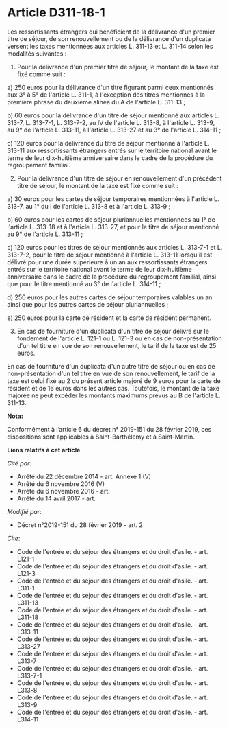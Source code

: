 # Article D311-18-1

Les ressortissants étrangers qui bénéficient de la délivrance d'un premier titre de séjour, de son renouvellement ou de la
délivrance d'un duplicata versent les taxes mentionnées aux articles L. 311-13 et L. 311-14 selon les modalités suivantes : 

1. Pour la délivrance d'un premier titre de séjour, le montant de la taxe est fixé comme suit : 

a) 250 euros pour la délivrance d'un titre figurant parmi ceux mentionnés aux 3° à 5° de l'article L. 311-1, à l'exception
des titres mentionnés à la première phrase du deuxième alinéa du A de l'article L. 311-13 ; 

b) 60 euros pour la délivrance d'un titre de séjour mentionné aux articles L. 313-7, L. 313-7-1, L. 313-7-2, au IV de
l'article L. 313-8, à l'article L. 313-9, au 9° de l'article L. 313-11, à l'article L. 313-27 et au 3° de l'article L.
314-11 ; 

c) 120 euros pour la délivrance du titre de séjour mentionné à l'article L. 313-11 aux ressortissants étrangers entrés sur le
territoire national avant le terme de leur dix-huitième anniversaire dans le cadre de la procédure du regroupement familial. 

2. Pour la délivrance d'un titre de séjour en renouvellement d'un précédent titre de séjour, le montant de la taxe est fixé
comme suit : 

a) 30 euros pour les cartes de séjour temporaires mentionnées à l'article L. 313-7, au 1° du I de l'article L. 313-8 et à
l'article L. 313-9 ; 

b) 60 euros pour les cartes de séjour pluriannuelles mentionnées au 1° de l'article L. 313-18 et à l'article L. 313-27, et
pour le titre de séjour mentionné au 9° de l'article L. 313-11 ; 

c) 120 euros pour les titres de séjour mentionnés aux articles L. 313-7-1 et L. 313-7-2, pour le titre de séjour mentionné à
l'article L. 313-11 lorsqu'il est délivré pour une durée supérieure à un an aux ressortissants étrangers entrés sur le
territoire national avant le terme de leur dix-huitième anniversaire dans le cadre de la procédure du regroupement familial,
ainsi que pour le titre mentionné au 3° de l'article L. 314-11 ; 

d) 250 euros pour les autres cartes de séjour temporaires valables un an ainsi que pour les autres cartes de séjour
pluriannuelles ; 

e) 250 euros pour la carte de résident et la carte de résident permanent. 

3. En cas de fourniture d'un duplicata d'un titre de séjour délivré sur le fondement de l'article L. 121-1 ou L. 121-3 ou en
cas de non-présentation d'un tel titre en vue de son renouvellement, le tarif de la taxe est de 25 euros. 

En cas de fourniture d'un duplicata d'un autre titre de séjour ou en cas de non-présentation d'un tel titre en vue de son
renouvellement, le tarif de la taxe est celui fixé au 2 du présent article majoré de 9 euros pour la carte de résident et de
16 euros dans les autres cas. Toutefois, le montant de la taxe majorée ne peut excéder les montants maximums prévus au B de
l'article L. 311-13.

**Nota:**

Conformément à l’article 6 du décret n° 2019-151 du 28 février 2019, ces dispositions sont applicables à Saint-Barthélemy et
à Saint-Martin.

**Liens relatifs à cet article**

_Cité par_:

  - Arrêté du 22 décembre 2014 - art. Annexe 1 (V)
  - Arrêté du 6 novembre 2016 (V)
  - Arrêté du 6 novembre 2016 - art.
  - Arrêté du 14 avril 2017 - art.

_Modifié par_:

  - Décret n°2019-151 du 28 février 2019 - art. 2

_Cite_:

  - Code de l'entrée et du séjour des étrangers et du droit d'asile. - art. L121-1
  - Code de l'entrée et du séjour des étrangers et du droit d'asile. - art. L121-3
  - Code de l'entrée et du séjour des étrangers et du droit d'asile. - art. L311-1
  - Code de l'entrée et du séjour des étrangers et du droit d'asile. - art. L311-13
  - Code de l'entrée et du séjour des étrangers et du droit d'asile. - art. L311-18
  - Code de l'entrée et du séjour des étrangers et du droit d'asile. - art. L313-11
  - Code de l'entrée et du séjour des étrangers et du droit d'asile. - art. L313-27
  - Code de l'entrée et du séjour des étrangers et du droit d'asile. - art. L313-7
  - Code de l'entrée et du séjour des étrangers et du droit d'asile. - art. L313-7-1
  - Code de l'entrée et du séjour des étrangers et du droit d'asile. - art. L313-8
  - Code de l'entrée et du séjour des étrangers et du droit d'asile. - art. L313-9
  - Code de l'entrée et du séjour des étrangers et du droit d'asile. - art. L314-11

